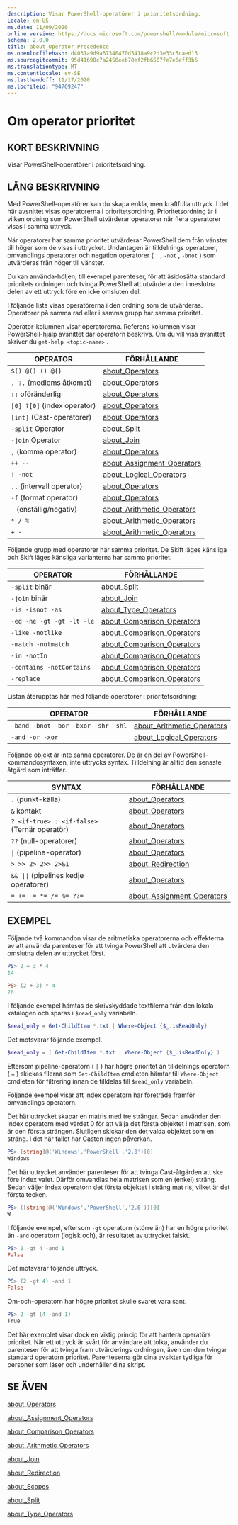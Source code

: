 ```yaml
---
description: Visar PowerShell-operatörer i prioritetsordning.
Locale: en-US
ms.date: 11/09/2020
online version: https://docs.microsoft.com/powershell/module/microsoft.powershell.core/about/about_operator_precedence?view=powershell-7.2&WT.mc_id=ps-gethelp
schema: 2.0.0
title: about_Operator_Precedence
ms.openlocfilehash: d4031a9d9a67340470d5418a9c2d3e33c5caed13
ms.sourcegitcommit: 95d41698c7a2450eeb70ef2fb6507fe7e6eff3b6
ms.translationtype: MT
ms.contentlocale: sv-SE
ms.lasthandoff: 11/17/2020
ms.locfileid: "94709247"
---
```

# <a name="about-operator-precedence"></a>Om operator prioritet

## <a name="short-description"></a>KORT BESKRIVNING
Visar PowerShell-operatörer i prioritetsordning.

## <a name="long-description"></a>LÅNG BESKRIVNING

Med PowerShell-operatörer kan du skapa enkla, men kraftfulla uttryck. I det här avsnittet visas operatorerna i prioritetsordning. Prioritetsordning är i vilken ordning som PowerShell utvärderar operatorer när flera operatorer visas i samma uttryck.

När operatorer har samma prioritet utvärderar PowerShell dem från vänster till höger som de visas i uttrycket. Undantagen är tilldelnings operatorer, omvandlings operatorer och negation operatorer ( `!` , `-not` , `-bnot` ) som utvärderas från höger till vänster.

Du kan använda-höljen, till exempel parenteser, för att åsidosätta standard prioritets ordningen och tvinga PowerShell att utvärdera den inneslutna delen av ett uttryck före en icke omsluten del.

I följande lista visas operatörerna i den ordning som de utvärderas. Operatorer på samma rad eller i samma grupp har samma prioritet.

Operator-kolumnen visar operatorerna. Referens kolumnen visar PowerShell-hjälp avsnittet där operatorn beskrivs. Om du vill visa avsnittet skriver du `get-help <topic-name>` .

|         OPERATOR         |           FÖRHÅLLANDE            |
| ------------------------ | ------------------------------ |
| `$() @() () @{}`         | [about_Operators][]            |
| `. ?.` (medlems åtkomst)   | [about_Operators][]            |
| `::` oföränderlig            | [about_Operators][]            |
| `[0] ?[0]` (index operator) | [about_Operators][]         |
| `[int]` (Cast-operatorer) | [about_Operators][]            |
| `-split` Operator         | [about_Split][]                |
| `-join` Operator          | [about_Join][]                 |
| `,` (komma operator)     | [about_Operators][]            |
| `++ --`                  | [about_Assignment_Operators][] |
| `! -not`                 | [about_Logical_Operators][]    |
| `..` (intervall operator)    | [about_Operators][]            |
| `-f` (format operator)   | [about_Operators][]            |
| `-` (enställig/negativ)     | [about_Arithmetic_Operators][] |
| `* / %`                  | [about_Arithmetic_Operators][] |
| `+ -`                    | [about_Arithmetic_Operators][] |

Följande grupp med operatorer har samma prioritet. De Skift läges känsliga och Skift läges känsliga varianterna har samma prioritet.

|         OPERATOR          |           FÖRHÅLLANDE            |
| ------------------------- | ------------------------------ |
| `-split` binär         | [about_Split][]                |
| `-join` binär          | [about_Join][]                 |
| `-is -isnot -as`          | [about_Type_Operators][]       |
| `-eq -ne -gt -gt -lt -le` | [about_Comparison_Operators][] |
| `-like -notlike`          | [about_Comparison_Operators][] |
| `-match -notmatch`        | [about_Comparison_Operators][] |
| `-in -notIn`              | [about_Comparison_Operators][] |
| `-contains -notContains`  | [about_Comparison_Operators][] |
| `-replace`                | [about_Comparison_Operators][] |

Listan återupptas här med följande operatorer i prioritetsordning:

|                OPERATOR                 |           FÖRHÅLLANDE            |
| --------------------------------------- | ------------------------------ |
| `-band -bnot -bor -bxor -shr -shl`      | [about_Arithmetic_Operators][] |
| `-and -or -xor`                         | [about_Logical_Operators][]    |

Följande objekt är inte sanna operatorer. De är en del av PowerShell-kommandosyntaxen, inte uttrycks syntax. Tilldelning är alltid den senaste åtgärd som inträffar.

|                SYNTAX                   |           FÖRHÅLLANDE            |
| --------------------------------------- | ------------------------------ |
| `.` (punkt-källa)                        | [about_Operators][]            |
| `&` kontakt                              | [about_Operators][]            |
| `? <if-true> : <if-false>` (Ternär operatör) | [about_Operators][]      |
| `??` (null-operatorer)            | [about_Operators][]            |
| <code>&#124;</code> (pipeline-operator) | [about_Operators][]            |
| `> >> 2> 2>> 2>&1`                      | [about_Redirection][]          |
| <code>&& &#124;&#124;</code> (pipelines kedje operatorer) | [about_Operators][] |
| `= += -= *= /= %= ??=`                  | [about_Assignment_Operators][] |

## <a name="examples"></a>EXEMPEL

Följande två kommandon visar de aritmetiska operatorerna och effekterna av att använda parenteser för att tvinga PowerShell att utvärdera den omslutna delen av uttrycket först.

```powershell
PS> 2 + 3 * 4
14

PS> (2 + 3) * 4
20
```

I följande exempel hämtas de skrivskyddade textfilerna från den lokala katalogen och sparas i `$read_only` variabeln.

```powershell
$read_only = Get-ChildItem *.txt | Where-Object {$_.isReadOnly}
```

Det motsvarar följande exempel.

```powershell
$read_only = ( Get-ChildItem *.txt | Where-Object {$_.isReadOnly} )
```

Eftersom pipeline-operatorn ( `|` ) har högre prioritet än tilldelnings operatorn ( `=` ) skickas filerna som `Get-ChildItem` cmdleten hämtar till `Where-Object` cmdleten för filtrering innan de tilldelas till `$read_only` variabeln.

Följande exempel visar att index operatorn har företräde framför omvandlings operatorn.

Det här uttrycket skapar en matris med tre strängar. Sedan använder den index operatorn med värdet 0 för att välja det första objektet i matrisen, som är den första strängen. Slutligen skickar den det valda objektet som en sträng. I det här fallet har Casten ingen påverkan.

```powershell
PS> [string]@('Windows','PowerShell','2.0')[0]
Windows
```

Det här uttrycket använder parenteser för att tvinga Cast-åtgärden att ske före index valet. Därför omvandlas hela matrisen som en (enkel) sträng. Sedan väljer index operatorn det första objektet i sträng mat ris, vilket är det första tecken.

```powershell
PS> ([string]@('Windows','PowerShell','2.0'))[0]
W
```

I följande exempel, eftersom `-gt` operatorn (större än) har en högre prioritet än `-and` operatorn (logisk och), är resultatet av uttrycket falskt.

```powershell
PS> 2 -gt 4 -and 1
False
```

Det motsvarar följande uttryck.

```powershell
PS> (2 -gt 4) -and 1
False
```

Om-och-operatorn har högre prioritet skulle svaret vara sant.

```powershell
PS> 2 -gt (4 -and 1)
True
```

Det här exemplet visar dock en viktig princip för att hantera operatörs prioritet. När ett uttryck är svårt för användare att tolka, använder du parenteser för att tvinga fram utvärderings ordningen, även om den tvingar standard operatorn prioritet. Parenteserna gör dina avsikter tydliga för personer som läser och underhåller dina skript.

## <a name="see-also"></a>SE ÄVEN

[about_Operators][]

[about_Assignment_Operators][]

[about_Comparison_Operators][]

[about_Arithmetic_Operators][]

[about_Join][]

[about_Redirection][]

[about_Scopes][]

[about_Split][]

[about_Type_Operators][]

<!-- reference links -->
[about_Arithmetic_Operators]: about_Arithmetic_Operators.md
[about_Assignment_Operators]: about_Assignment_Operators.md
[about_Comparison_Operators]: about_Comparison_Operators.md
[about_Join]: about_Join.md
[about_Logical_Operators]: about_logical_operators.md
[about_Operators]: about_Operators.md
[about_Redirection]: about_Redirection.md
[about_Scopes]: about_Scopes.md
[about_Split]: about_Split.md
[about_Type_Operators]: about_Type_Operators.md
